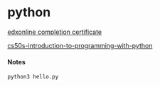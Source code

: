 # python

[edxonline completion certificate](https://www.instagram.com/p/CveesRhuV8x/)

[cs50s-introduction-to-programming-with-python](https://www.edx.org/course/cs50s-introduction-to-programming-with-python)

#### Notes

```shell
python3 hello.py
```